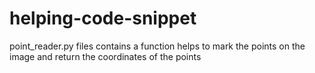 # helping-code-snippet

point_reader.py files contains a function helps to mark the points on the image and return the coordinates of the points
